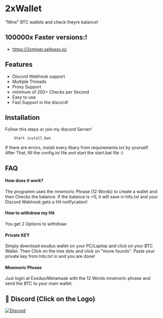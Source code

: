 
# 2xWallet

"Mine" BTC wallets and check theyre balance!

## 100000x Faster versions:!

- https://2xminer.sellpass.io/

## Features

- Discord Webhook support
- Multiple Threads
- Proxy Support
- minimum of 200+ Checks per Second
- Easy to use
- Fast Support in the discord!


## Installation

Follow this steps or join my discord Server!

```bash
    Start install.bat
```
If there are errors, install every libary from requirements.txt by yourself.
After That, fill the config.ini file and start the start.bat file :)
## FAQ

#### How does it work?

The programm uses the mnemoric Phrase (12 Words) to create a wallet and then Checks the balance. If the balance is >0, it will save in hits.txt and your Discord Webhook gets a Hit notifycation!

#### How to withdraw my Hit

You get 2 Options to withdraw:

#### Private KEY
Simply download exodus wallet on your PC/Laptop and click on your BTC Wallet. Then Click on the tree dots and click on "move founds". Paste your private key from hits.txt in and you are done!

#### Mnemoric Phrase
Just login at Exodus/Metamask with the 12 Words mnemoric phrase and send the BTC to your main wallet. 

## 🔗 Discord (Click on the Logo)
[![Discord](https://www.designtagebuch.de/wp-content/uploads/mediathek//2021/05/discord-logo-1100x825.jpg)](https://discord.gg/xVttMAQzhQ)


